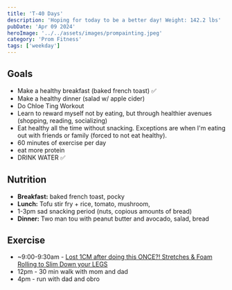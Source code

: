 ```yaml
---
title: 'T-40 Days'
description: 'Hoping for today to be a better day! Weight: 142.2 lbs'
pubDate: 'Apr 09 2024'
heroImage: '../../assets/images/prompainting.jpeg'
category: 'Prom Fitness'
tags: ['weekday']
---
```


## Goals

- Make a healthy breakfast (baked french toast) ✅
- Make a healthy dinner (salad w/ apple cider)
- Do Chloe Ting Workout
- Learn to reward myself not by eating, but through healthier avenues (shopping, reading, socializing)
- Eat healthy all the time without snacking. Exceptions are when I'm eating out with friends or family (forced to not eat healthy).
- 60 minutes of exercise per day
- eat more protein
- DRINK WATER ✅

## Nutrition

- **Breakfast:** baked french toast, pocky
- **Lunch:** Tofu stir fry + rice, tomato, mushroom,
- 1-3pm sad snacking period (nuts, copious amounts of bread)
- **Dinner:** Two man tou with peanut butter and avocado, salad, bread

## Exercise

- ~9:00-9:30am - [Lost 1CM after doing this ONCE?! Stretches & Foam Rolling to Slim Down your LEGS](https://www.youtube.com/watch?v=zF7LFDfKEGY)
- 12pm - 30 min walk with mom and dad
- 4pm - run with dad and obro
